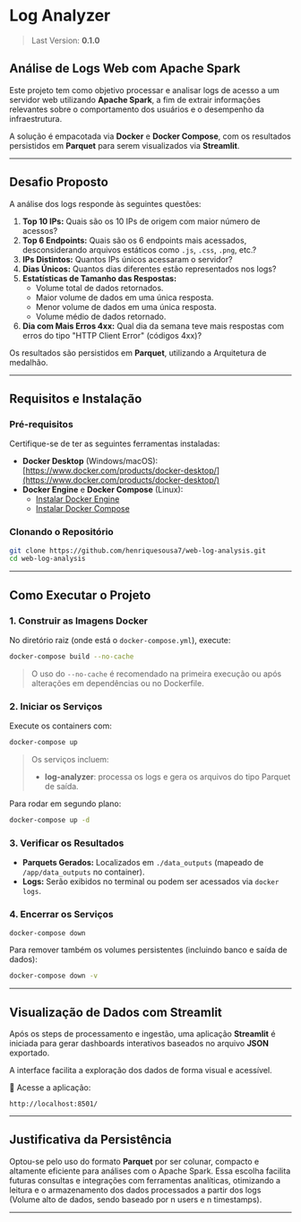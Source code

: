 # Log Analyzer
> Last Version: __0.1.0__

## Análise de Logs Web com Apache Spark

Este projeto tem como objetivo processar e analisar logs de acesso a um servidor web utilizando **Apache Spark**, a fim de extrair informações relevantes sobre o comportamento dos usuários e o desempenho da infraestrutura.  

A solução é empacotada via **Docker** e **Docker Compose**, com os resultados persistidos em **Parquet** para  serem visualizados via **Streamlit**.

---

## Desafio Proposto

A análise dos logs responde às seguintes questões:

1. **Top 10 IPs:** Quais são os 10 IPs de origem com maior número de acessos?
2. **Top 6 Endpoints:** Quais são os 6 endpoints mais acessados, desconsiderando arquivos estáticos como `.js`, `.css`, `.png`, etc.?
3. **IPs Distintos:** Quantos IPs únicos acessaram o servidor?
4. **Dias Únicos:** Quantos dias diferentes estão representados nos logs?
5. **Estatísticas de Tamanho das Respostas:**
   - Volume total de dados retornados.
   - Maior volume de dados em uma única resposta.
   - Menor volume de dados em uma única resposta.
   - Volume médio de dados retornado.
6. **Dia com Mais Erros 4xx:** Qual dia da semana teve mais respostas com erros do tipo "HTTP Client Error" (códigos 4xx)?

Os resultados são persistidos em **Parquet**, utilizando a Arquitetura de medalhão.

---

## Requisitos e Instalação

### Pré-requisitos

Certifique-se de ter as seguintes ferramentas instaladas:

- **Docker Desktop** (Windows/macOS): [https://www.docker.com/products/docker-desktop/](https://www.docker.com/products/docker-desktop/)
- **Docker Engine** e **Docker Compose** (Linux):  
  - [Instalar Docker Engine](https://docs.docker.com/engine/install/)  
  - [Instalar Docker Compose](https://docs.docker.com/compose/install/)

### Clonando o Repositório

```bash
git clone https://github.com/henriquesousa7/web-log-analysis.git
cd web-log-analysis
```

---

## Como Executar o Projeto

### 1. Construir as Imagens Docker

No diretório raiz (onde está o `docker-compose.yml`), execute:

```bash
docker-compose build --no-cache
```

> O uso do `--no-cache` é recomendado na primeira execução ou após alterações em dependências ou no Dockerfile.

### 2. Iniciar os Serviços

Execute os containers com:

```bash
docker-compose up
```

> Os serviços incluem:
> - **log-analyzer**: processa os logs e gera os arquivos do tipo Parquet de saída.

Para rodar em segundo plano:

```bash
docker-compose up -d
```

### 3. Verificar os Resultados

- **Parquets Gerados:** Localizados em `./data_outputs` (mapeado de `/app/data_outputs` no container).
- **Logs:** Serão exibidos no terminal ou podem ser acessados via `docker logs`.

### 4. Encerrar os Serviços

```bash
docker-compose down
```

Para remover também os volumes persistentes (incluindo banco e saída de dados):

```bash
docker-compose down -v
```

---

## Visualização de Dados com Streamlit

Após os steps de processamento e ingestão, uma aplicação **Streamlit** é iniciada para gerar dashboards interativos baseados no arquivo **JSON** exportado.  

A interface facilita a exploração dos dados de forma visual e acessível.

🔗 Acesse a aplicação:  
```
http://localhost:8501/
```

---

## Justificativa da Persistência

Optou-se pelo uso do formato **Parquet** por ser colunar, compacto e altamente eficiente para análises com o Apache Spark. Essa escolha facilita futuras consultas e integrações com ferramentas analíticas, otimizando a leitura e o armazenamento dos dados processados a partir dos logs (Volume alto de dados, sendo baseado por n users e n timestamps).

---